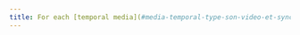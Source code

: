 ```yaml
---
title: For each [temporal media](#media-temporal-type-son-video-et-synchronise) which has a track of [synchronized subtitles](#subtitles-synchronises-object-multimedia) or of an [audiodescription](#audiodescription-synchronized-temporal-media), are the control functionalities of these alternatives presented at the same level as the [main functionalities](#main-functionalities-of-a-temporal-media)?
---
```


